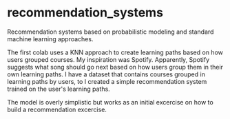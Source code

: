 # recommendation_systems
Recommendation systems based on probabilistic modeling and standard machine learning approaches.

The first colab uses a KNN approach to create learning paths based on how users grouped courses.
My inspiration was Spotify. Apparently, Spotify suggests what song should go next based on how users group them in their own learning paths.
I have a dataset that contains courses grouped in learning paths by users, to I created a simple recommendation system trained on the user's learning paths.

The model is overly simplistic but works as an initial excercise on how to build a recommendation excercise.

